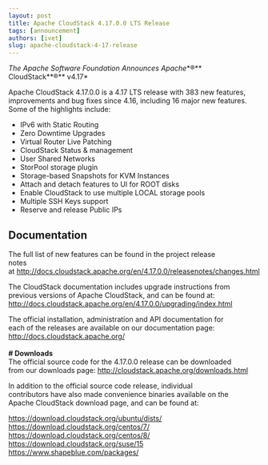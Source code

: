 ```yaml
---
layout: post
title: Apache CloudStack 4.17.0.0 LTS Release
tags: [announcement]
authors: [ivet]
slug: apache-cloudstack-4-17-release
---
```

*The Apache Software Foundation Announces Apache**&reg;** CloudStack**&reg;** v4.17*<br />

Apache CloudStack 4.17.0.0 is a 4.17 LTS release with 383 new features, improvements and bug fixes since 4.16, including 16 major new features. Some of the highlights include:

<!-- truncate -->

- IPv6 with Static Routing<br />
- Zero Downtime Upgrades<br />
- Virtual Router Live Patching<br />
- CloudStack Status &amp; management<br />
- User Shared Networks<br />
- StorPool storage plugin<br />
- Storage-based Snapshots for KVM Instances<br />
- Attach and detach features to UI for ROOT disks<br />
- Enable CloudStack to use multiple LOCAL storage pools<br />
- Multiple SSH Keys support<br />
- Reserve and release Public IPs

<h2>Documentation</h2>

The full list of new features can be found in the project release<br />
notes at&nbsp;<a href="http://docs.cloudstack.apache.org/en/4.17.0.0/releasenotes/changes.html" rel="noopener noreferrer" target="_blank">http://docs.cloudstack.apache.org/en/4.17.0.0/releasenotes/changes.html</a><br />

The CloudStack documentation includes upgrade instructions from<br />
previous versions of Apache CloudStack, and can be found at:<br />
<a href="http://docs.cloudstack.apache.org/en/4.17.0.0/upgrading/index.html" rel="noopener noreferrer" target="_blank">http://docs.cloudstack.apache.org/en/4.17.0.0/upgrading/index.html</a><br />

The official installation, administration and API documentation for<br />
each of the releases are available on our documentation page:<br />
<a href="http://docs.cloudstack.apache.org/" rel="noopener noreferrer" target="_blank">http://docs.cloudstack.apache.org/</a><br />
<br />
<strong># Downloads</strong><br />
The official source code for the 4.17.0.0 release can be downloaded<br />
from our downloads page:&nbsp;<a href="http://cloudstack.apache.org/downloads.html" rel="noopener noreferrer" target="_blank">http://cloudstack.apache.org/downloads.html</a><br />

In addition to the official source code release, individual<br />
contributors have also made convenience binaries available on the<br />
Apache CloudStack download page, and can be found at:<br />

<a href="https://download.cloudstack.org/ubuntu/dists/" rel="noopener noreferrer" target="_blank">https://download.cloudstack.org/ubuntu/dists/</a><br />
<a href="https://download.cloudstack.org/centos/7/" rel="noopener noreferrer" target="_blank">https://download.cloudstack.org/centos/7/</a><br />
<a href="https://download.cloudstack.org/centos/8/" rel="noopener noreferrer" target="_blank">https://download.cloudstack.org/centos/8/</a><br />
<a href="https://download.cloudstack.org/suse/15" rel="noopener noreferrer" target="_blank">https://download.cloudstack.org/suse/15</a><br />
<a href="https://www.shapeblue.com/packages/" rel="noopener noreferrer" target="_blank">https://www.shapeblue.com/packages/</a>
